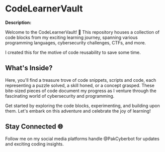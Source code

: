 # CodeLearnerVault

**Description:**

Welcome to the CodeLearnerVault! 🚀 This repository houses a collection of code blocks from my exciting learning journey, spanning various programming languages, cybersecurity challenges, CTFs, and more.

I created this for the motive of code reusability to save some time.

## What's Inside?
Here, you'll find a treasure trove of code snippets, scripts and code, each representing a puzzle solved, a skill honed, or a concept grasped. These bite-sized pieces of code document my progress as I venture through the fascinating world of cybersecurity and programming.


Get started by exploring the code blocks, experimenting, and building upon them. Let's embark on this adventure and celebrate the joy of learning!

## Stay Connected 🌐
Follow me on my social media platforms handle @PakCyberbot for updates and exciting coding insights.

